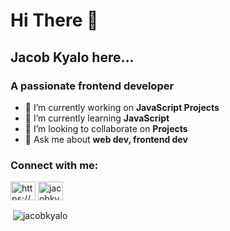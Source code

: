 <h1 align="start">Hi There 👋</h1>
<h2>Jacob Kyalo here...</h2>
<h3 align="start">A passionate frontend developer</h3>

<!-- <p align="left"> <a href="https://twitter.com/jacobkyalo202" target="blank"><img src="https://img.shields.io/twitter/follow/jacobkyalo202?logo=twitter&style=for-the-badge" alt="jacobkyalo202" /></a> </p> -->

- 🔭 I’m currently working on **JavaScript Projects**
- 🌱 I’m currently learning **JavaScript**
- 👯 I’m looking to collaborate on **Projects**
- 💬 Ask me about **web dev, frontend dev**

<h3 align="left">Connect with me:</h3>
<p align="left">
<a href="https://linkedin.com/in/https://www.linkedin.com/in/jacob-kyalo-1a8a80211/" target="blank"><img align="center" src="https://raw.githubusercontent.com/rahuldkjain/github-profile-readme-generator/master/src/images/icons/Social/linked-in-alt.svg" alt="https://www.linkedin.com/in/jacob-kyalo-1a8a80211/" height="30" width="40" /></a>
<a href="https://twitter.com/jacobkyalo202" target="blank"><img align="center" src="https://raw.githubusercontent.com/rahuldkjain/github-profile-readme-generator/master/src/images/icons/Social/twitter.svg" alt="jacobkyalo202" height="30" width="40" /></a>
</p>
<p backgroundColor="black">&nbsp;<img align="center" src="https://github-readme-stats.vercel.app/api?username=jacobkyalo&show_icons=true&locale=en" alt="jacobkyalo" /></p>

